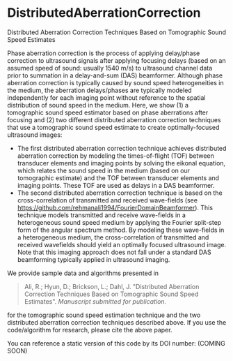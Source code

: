 # DistributedAberrationCorrection
Distributed Aberration Correction Techniques Based on Tomographic Sound Speed Estimates

Phase aberration correction is the process of applying delay/phase correction to ultrasound signals after applying focusing delays (based on an assumed speed of sound: usually 1540 m/s) to ultrasound channel data prior to summation in a delay-and-sum (DAS) beamformer. Although phase aberration correction is typically caused by sound speed heterogeneities in the medium, the aberration delays/phases are typically modeled independently for each imaging point without reference to the spatial distribution of sound speed in the medium. Here, we show (1) a tomographic sound speed estimator based on phase aberrations after focusing and (2) two different distributed aberration correction techniques that use a tomographic sound speed estimate to create optimally-focused ultrasound images:
* The first distributed aberration correction technique achieves distributed aberration correction by modeling the times-of-flight (TOF) between transducer elements and imaging points by solving the eikonal equation, which relates the sound speed in the medium (based on our tomographic estimate) and the TOF between transducer elements and imaging points. These TOF are used as delays in a DAS beamformer.
* The second distributed aberration correction technique is based on the cross-correlation of transmitted and received wave-fields (see https://github.com/rehmanali1994/FourierDomainBeamformer). This technique models transmitted and receive wave-fields in a heterogeneous sound speed medium by applying the Fourier split-step form of the angular spectrum method. By modeling these wave-fields in a heterogeneous medium, the cross-correlation of transmitted and received wavefields should yield an optimally focused ultrasound image. Note that this imaging approach does not fall under a standard DAS beamforming typically applied in ultrasound imaging.

We provide sample data and algorithms presented in

> Ali, R.; Hyun, D.; Brickson, L.; Dahl, J. "Distributed Aberration Correction Techniques Based on Tomographic Sound Speed Estimates". *Manuscript submitted for publication.*

for the tomographic sound speed estimation technique and the two distributed aberration correction techniques described above. If you use the code/algorithm for research, please cite the above paper.

You can reference a static version of this code by its DOI number: (COMING SOON)

